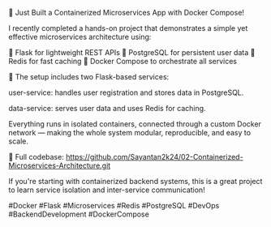 🚀 Just Built a Containerized Microservices App with Docker Compose!

I recently completed a hands-on project that demonstrates a simple yet effective microservices architecture using:

🔹 Flask for lightweight REST APIs
🔹 PostgreSQL for persistent user data
🔹 Redis for fast caching
🔹 Docker Compose to orchestrate all services

🧩 The setup includes two Flask-based services:

user-service: handles user registration and stores data in PostgreSQL.

data-service: serves user data and uses Redis for caching.

Everything runs in isolated containers, connected through a custom Docker network — making the whole system modular, reproducible, and easy to scale.

📁 Full codebase: https://github.com/Sayantan2k24/02-Containerized-Microservices-Architecture.git

If you're starting with containerized backend systems, this is a great project to learn service isolation and inter-service communication!

#Docker #Flask #Microservices #Redis #PostgreSQL #DevOps #BackendDevelopment #DockerCompose